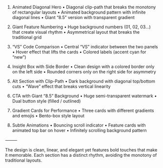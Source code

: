 1. Animated Diagonal Hero
   •	Diagonal clip-path that breaks the monotony of rectangular layouts
   •	Animated background pattern with infinite diagonal lines
   •	Giant “8.5” version with transparent gradient

2. Giant Feature Numbering
   •	Huge background numbers (01, 02, 03…) that create visual rhythm
   •	Asymmetrical layout that breaks the traditional grid

3. “VS” Code Comparison
   •	Central “VS” indicator between the two panels
   •	Hover effect that lifts the cards
   •	Colored labels (accent cyan for “new”)

4. Insight Box with Side Border
   •	Clean design with a colored border only on the left side
   •	Rounded corners only on the right side for asymmetry

5. Alt Section with Clip-Path
   •	Dark background with diagonal top/bottom cuts
   •	“Wave” effect that breaks vertical linearity

6. CTA with Giant “8.5” Background
   •	Huge semi-transparent watermark
   •	Dual button style (filled / outlined)

7. Gradient Cards for Performance
   •	Three cards with different gradients and emojis
   •	Bento-box style layout

8. Subtle Animations
   •	Bouncing scroll indicator
   •	Feature cards with animated top bar on hover
   •	Infinitely scrolling background pattern

⸻

The design is clean, linear, and elegant yet features bold touches that make it memorable.
Each section has a distinct rhythm, avoiding the monotony of traditional layouts.
